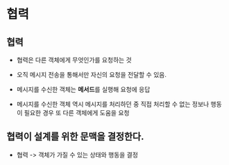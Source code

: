 # 협력

## 협력

- 협력은 다른 객체에게 무엇인가를 요청하는 것

- 오직 메시지 전송을 통해서만 자신의 요청을 전달할 수 있음.

- 메시지를 수신한 객체는 **메서드**를 실행해 요청에 응답

- 메시지를 수신한 객체 역시 메시지를 처리하던 중 직접 처리할 수 없는 정보나 행동이 필요한 경우 또 다른 객체에게 도움을 요청

## 협력이 설계를 위한 문맥을 결정한다.

- 협력 -> 객체가 가질 수 있는 상태와 행동을 결정